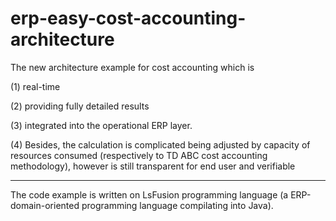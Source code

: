 # erp-easy-cost-accounting-architecture
The new architecture example for cost accounting which is 

(1) real-time 

(2) providing fully detailed results

(3) integrated into the operational ERP layer. 

(4) Besides, the calculation is complicated being adjusted by capacity of resources consumed (respectively to TD ABC cost accounting methodology), however is still transparent for end user and verifiable


***********************
The code example is written on LsFusion programming language (a ERP-domain-oriented programming language compilating into Java).
